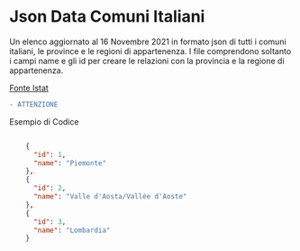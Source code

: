 # Json Data Comuni Italiani
Un elenco aggiornato al 16 Novembre 2021 in formato json di tutti i comuni italiani, le province e le regioni di appartenenza. 
I file comprendono soltanto i campi name e gli id per creare le relazioni con la provincia e la regione di appartenenza.

[Fonte Istat](https://www.istat.it/it/archivio/6789)

```diff
- ATTENZIONE
```

Esempio di Codice

```json

    {
      "id": 1,
      "name": "Piemonte"
    },
    {
      "id": 2,
      "name": "Valle d'Aosta/Vallée d'Aoste"
    },
    {
      "id": 3,
      "name": "Lombardia"
    } 
 
```

